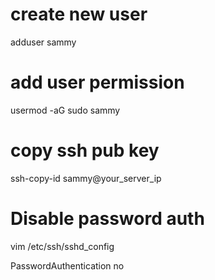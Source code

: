 # create new user
adduser sammy

# add user permission
usermod -aG sudo sammy

# copy ssh pub key
ssh-copy-id sammy@your_server_ip

# Disable password auth
vim /etc/ssh/sshd_config

PasswordAuthentication no

